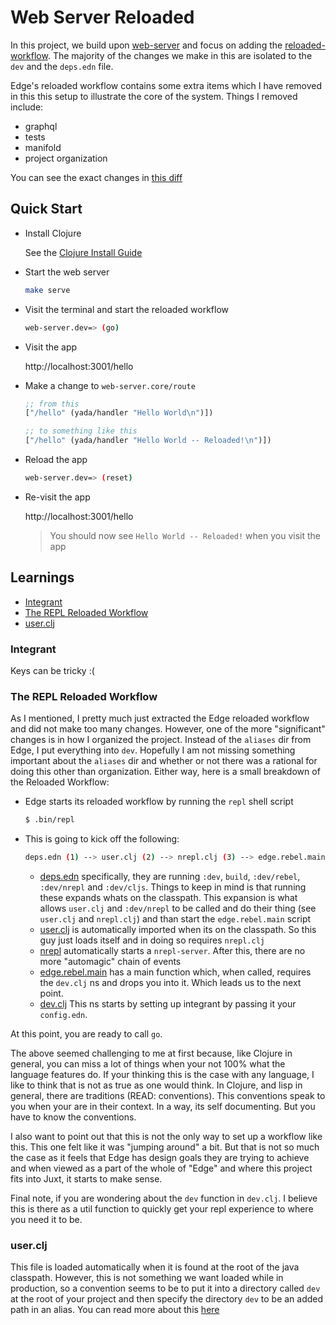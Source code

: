 # Web Server Reloaded

In this project, we build upon [web-server](https://github.com/tkjone/reveng-edge/tree/master/web-server) and focus on adding the [reloaded-workflow](http://thinkrelevance.com/blog/2013/06/04/clojure-workflow-reloaded). The majority of the changes we make in this are isolated to the `dev` and the `deps.edn` file.

Edge's reloaded workflow contains some extra items which I have removed in this this setup to illustrate the core of the system. Things I removed include:

- graphql
- tests
- manifold
- project organization

You can see the exact changes in [this diff](https://github.com/tkjone/reveng-edge/commit/558bfa3c423aea755749ec8c7e315c93edd5475e)

## Quick Start

- Install Clojure

  See the [Clojure Install Guide](https://clojure.org/guides/getting_started)

- Start the web server

  ```bash
  make serve
  ```

- Visit the terminal and start the reloaded workflow

  ```bash
  web-server.dev=> (go)
  ```

- Visit the app

  http://localhost:3001/hello

- Make a change to `web-server.core/route`

  ```clojure
  ;; from this
  ["/hello" (yada/handler "Hello World\n")])

  ;; to something like this
  ["/hello" (yada/handler "Hello World -- Reloaded!\n")])
  ```

- Reload the app

  ```bash
  web-server.dev=> (reset)
  ```

- Re-visit the app

  http://localhost:3001/hello

  > You should now see `Hello World -- Reloaded!` when you visit the app

## Learnings

- [Integrant](#integrant)
- [The REPL Reloaded Workflow](#the-repl-reloaded-workflow)
- [user.clj](#user.clj)

### Integrant

Keys can be tricky :(

### The REPL Reloaded Workflow

As I mentioned, I pretty much just extracted the Edge reloaded workflow and did not make too many changes. However, one of the more "significant" changes is in how I organized the project. Instead of the `aliases` dir from Edge, I put everything into `dev`. Hopefully I am not missing something important about the `aliases` dir and whether or not there was a rational for doing this other than organization. Either way, here is a small breakdown of the Reloaded Workflow:

- Edge starts its reloaded workflow by running the `repl` shell script

  ```bash
  $ .bin/repl
  ```

- This is going to kick off the following:

  ```bash
  deps.edn (1) --> user.clj (2) --> nrepl.clj (3) --> edge.rebel.main (4) --> dev.clj (5)
  ```

  - [deps.edn](https://github.com/juxt/edge/blob/master/app/deps.edn) specifically, they are running `:dev`, `build`, `:dev/rebel`, `:dev/nrepl` and `:dev/cljs`. Things to keep in mind is that running these expands whats on the classpath. This expansion is what allows `user.clj` and `:dev/nrepl` to be called and do their thing (see `user.clj` and `nrepl.clj`) and than start the `edge.rebel.main` script
  - [user.clj](https://github.com/juxt/edge/blob/master/app/dev/user.clj) is automatically imported when its on the classpath. So this guy just loads itself and in doing so requires `nrepl.clj`
  - [nrepl](https://github.com/juxt/edge/blob/master/app/aliases/nrepl/nrepl.clj) automatically starts a `nrepl-server`. After this, there are no more "automagic" chain of events
  - [edge.rebel.main](https://github.com/juxt/edge/blob/master/app/aliases/rebel/edge/rebel/main.clj) has a main function which, when called, requires the `dev.clj` ns and drops you into it. Which leads us to the next point.
  - [dev.clj](https://github.com/juxt/edge/blob/master/app/dev/dev.clj) This ns starts by setting up integrant by passing it your `config.edn`.

At this point, you are ready to call `go`.

The above seemed challenging to me at first because, like Clojure in general, you can miss a lot of things when your not 100% what the language features do. If your thinking this is the case with any language, I like to think that is not as true as one would think. In Clojure, and lisp in general, there are traditions (READ: conventions). This conventions speak to you when your are in their context. In a way, its self documenting. But you have to know the conventions.

I also want to point out that this is not the only way to set up a workflow like this. This one felt like it was "jumping around" a bit. But that is not so much the case as it feels that Edge has design goals they are trying to achieve and when viewed as a part of the whole of "Edge" and where this project fits into Juxt, it starts to make sense.

Final note, if you are wondering about the `dev` function in `dev.clj`. I believe this is there as a util function to quickly get your repl experience to where you need it to be.

### user.clj

This file is loaded automatically when it is found at the root of the java classpath. However, this is not something we want loaded while in production, so a convention seems to be to put it into a directory called `dev` at the root of your project and then specify the directory `dev` to be an added path in an alias. You can read more about this [here](http://thinkrelevance.com/blog/2013/06/04/clojure-workflow-reloaded)
